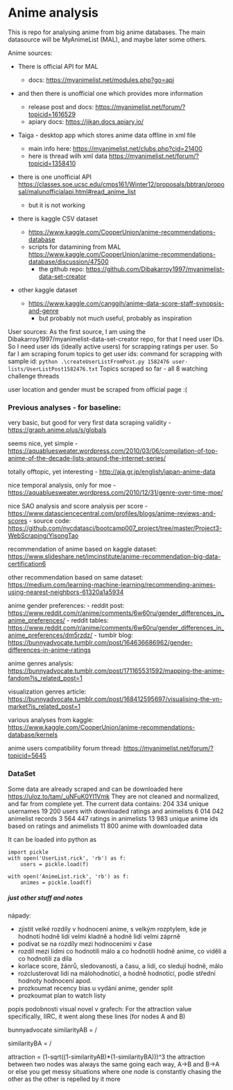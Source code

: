 ﻿# Anime analysisThis is repo for analysing anime from big anime databases.The main datasource will be MyAnimeList (MAL), and maybe later some others.Anime sources:- There is official API for MAL    - docs: https://myanimelist.net/modules.php?go=api- and then there is unofficial one which provides more information    - release post and docs: https://myanimelist.net/forum/?topicid=1616529    - apiary docs: https://jikan.docs.apiary.io/    - Taiga - desktop app which stores anime data offline in xml file    - main info here: https://myanimelist.net/clubs.php?cid=21400    - here is thread wilh xml data https://myanimelist.net/forum/?topicid=1358410- there is one unofficial API https://classes.soe.ucsc.edu/cmps161/Winter12/proposals/bbtran/proposal/malunofficialapi.html#read_anime_list    - but it is not working    - there is kaggle CSV dataset     - https://www.kaggle.com/CooperUnion/anime-recommendations-database    - scripts for datamining from MAL https://www.kaggle.com/CooperUnion/anime-recommendations-database/discussion/47500        - the github repo: https://github.com/Dibakarroy1997/myanimelist-data-set-creator- other kaggle dataset    - https://www.kaggle.com/canggih/anime-data-score-staff-synopsis-and-genre        - but probably not much useful, probably as inspiration        User sources:As the first source, I am using the Dibakarroy1997/myanimelist-data-set-creator repo, for that I need user IDs.So I need user ids (ideally active users) for scrapping ratings per user.So far I am scraping forum topics to get user ids:command for scrapping with sample id: `python .\createUserListFromPost.py 1582476 user-lists/UserListPost1582476.txt`Topics scraped so far - all 8 watching challenge threadsuser location and gender must be scraped from official page :(### Previous analyses - for baseline:very basic, but good for very first data scraping validity - https://graph.anime.plus/s/globalsseems nice, yet simple - https://aquabluesweater.wordpress.com/2010/03/06/compilation-of-top-anime-of-the-decade-lists-around-the-internet-series/totally offtopic, yet interesting - http://aja.gr.jp/english/japan-anime-datanice temporal analysis, only for moe - https://aquabluesweater.wordpress.com/2010/12/31/genre-over-time-moe/nice SAO analysis and score analysis per score - https://www.datasciencecentral.com/profiles/blogs/anime-reviews-and-scores    - source code: https://github.com/nycdatasci/bootcamp007_project/tree/master/Project3-WebScraping/YisongTaorecommendation of anime based on kaggle dataset: https://www.slideshare.net/imcinstitute/anime-recommendation-big-data-certification6other recommendation based on same dataset: https://medium.com/learning-machine-learning/recommending-animes-using-nearest-neighbors-61320a1a5934anime gender preferences:     - reddit post: https://www.reddit.com/r/anime/comments/6w60ru/gender_differences_in_anime_preferences/    - reddit tables: https://www.reddit.com/r/anime/comments/6w60ru/gender_differences_in_anime_preferences/dm5rzdz/    - tumblr blog: https://bunnyadvocate.tumblr.com/post/164636686962/gender-differences-in-anime-ratingsanime genres analysis: https://bunnyadvocate.tumblr.com/post/171165531592/mapping-the-anime-fandom?is_related_post=1visualization genres article: https://bunnyadvocate.tumblr.com/post/168412595697/visualising-the-vn-market?is_related_post=1various analyses from kaggle: https://www.kaggle.com/CooperUnion/anime-recommendations-database/kernelsanime users compatibility forum thread: https://myanimelist.net/forum/?topicid=5645### DataSetSome data are already scraped and can be downloaded here https://uloz.to/tam/_uNFuK0YI1VmkThey are not cleaned and normalized, and far from complete yet.The current data contains:204 334 unique usernames19 200 users with downloaded ratings and animelists6 014 042 animelist records3 564 447 ratings in animelists13 983 unique anime ids based on ratings and animelists11 800 anime with downloaded dataIt can be loaded into python as ```import picklewith open('UserList.rick', 'rb') as f:    users = pickle.load(f)    with open('AnimeList.rick', 'rb') as f:    animes = pickle.load(f)```    ##### just other stuff and notesnápady:- zjistit velké rozdíly v hodnocení anime, s velkým rozptylem, kde je hodnotí hodně lidí velmi kladně a hodně lidí velmi záprně- podívat se na rozdíly mezi hodnoceními v čase- rozdíl mezi lidmi co hodnotili málo a co hodnotili hodně anime, co viděli a co hodnotili za díla- korlace score, žánrů, sledovanosti, a času, a lidí, co sledují hodně, málo- rozclusterovat lidi na málohodnotící, a hodně hodnotící, podle střední hodnoty hodnocení apod.- prozkoumat recency bias u vydání anime, gender split- prozkoumat plan to watch listypopis podobnosti visual novel v grafech: For the attraction value specifically, IIRC, it went along these lines (for nodes A and B)bunnyadvocatesimilarityAB = <fans who read both>/<fans who read A>similarityBA = <fans who read both>/<fans who read B>attraction = (1-sqrt((1-similarityAB)*(1-similarityBA)))^3the attraction between two nodes was always the same going each way, A->B and B->A or else you get messy situations where one node is constantly chasing the other as the other is repelled by it more